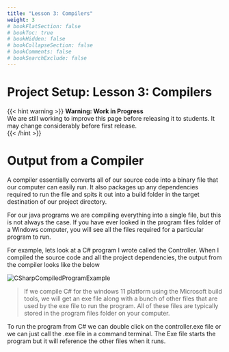```yaml
---
title: "Lesson 3: Compilers"
weight: 3
# bookFlatSection: false
# bookToc: true
# bookHidden: false
# bookCollapseSection: false
# bookComments: false
# bookSearchExclude: false
---
```


# Project Setup: Lesson 3: Compilers

{{< hint warning >}}
**Warning: Work in Progress**  
We are still working to improve this page before releasing it to
students. It may change considerably before first release.  
{{< /hint >}}


 
# Output from a Compiler
A compiler essentially converts all of our source code into a binary file that
our computer can easily run. It also packages up any dependencies required to
run the file and spits it out into a build folder in the target destination of
our project directory.

For our java programs we are compiling everything into a single file, but this
is not always the case. If you have ever looked in the program files folder of a
Windows computer, you will see all the files required for a particular program
to run.

For example, lets look at a C# program I wrote called the Controller. When I
compiled the source code and all the project dependencies, the output from the
compiler looks like the below

 ![CSharpCompiledProgramExample](/img/lessonXscreenshot.png)

> If we compile C# for the windows 11 platform using the Microsoft build tools, we
will get an exe file along with a bunch of other files that are used by the exe
file to run the program. All of these files are typically stored in the program
files folder on your computer. 

To run the program from C# we can double click on the controller.exe file or we
can just call the .exe file in a command terminal. The Exe file starts the
program but it will reference the other files when it runs.



 